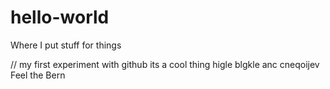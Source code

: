 # hello-world
Where I put stuff for things

// my first experiment with github its a cool thing
higle blgkle anc cneqoijev
Feel the Bern
